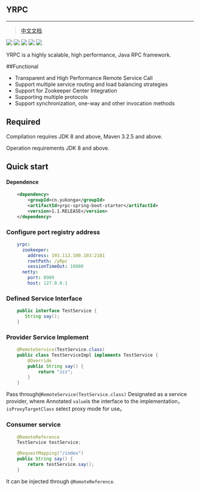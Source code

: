 ## YRPC
---
>[中文文档](https://github.com/YuKongEr/yRpc/blob/master/README-CN.MD)

[![](https://img.shields.io/badge/build-passing-brightgreen.svg)](https://github.com/YuKongEr/yRpc/tree/master)  [![](https://img.shields.io/badge/license-apache2.0-blue.svg)](https://github.com/YuKongEr/yRpc/tree/master)   [![]( https://img.shields.io/badge/packagist-1.1-brightgreen.svg)]( https://search.maven.org/search?q=a:yrpc-spring-boot-starter )  [![](https://img.shields.io/badge/license-apache2.0-blue.svg)](https://github.com/YuKongEr/yRpc/tree/master)   [![]( https://img.shields.io/badge/release-v1.1-blue.svg 
)]( https://search.maven.org/search?q=a:yrpc-spring-boot-starter )

YRPC is a highly scalable, high performance, Java RPC framework.

##Functional 
- Transparent and High Performance Remote Service Call
- Support multiple service routing and load balancing strategies
- Support for Zookeeper Center Integration
- Supporting multiple protocols
- Support synchronization, one-way and other invocation methods

## Required
Compilation requires JDK 8 and above, Maven 3.2.5 and above.

Operation requirements JDK 8 and above.

## Quick start
#### Dependence
```xml
    <dependency>
        <groupId>cn.yukonga</groupId>
        <artifactId>yrpc-spring-boot-starter</artifactId>
        <version>1.1.RELEASE</version>
    </dependency>
```

### Configure port registry address
```yaml
    yrpc:
      zookeeper:
        address: 193.112.100.103:2181
        rootPath: /yRpc
        sessionTimeOut: 10000
      netty:
        port: 8989
        host: 127.0.0.1
```

### Defined Service Interface
```java
    public interface TestService {
       String say();
    }
```

### Provider Service Implement
```java
    @RemoteService(TestService.class)
    public class TestServiceImpl implements TestService {
        @Override
        public String say() {
            return "zzz";
        }
    }
```
Pass through`@RemoteService(TestService.class)` Designated as a service provider, where Annotated `value`is the interface to the implementation，`isProxyTargetClass` select proxy mode for use。

### Consumer service
```java
    @RemoteReference
    TestService testService;

    @RequestMapping("/index")
    public String say() {
        return testService.say();
    }
```

It can be injected through `@RemoteReference`.


 
 



